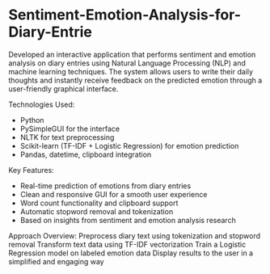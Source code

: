 ﻿# Sentiment-Emotion-Analysis-for-Diary-Entrie
Developed an interactive application that performs sentiment and emotion analysis on diary entries using Natural Language Processing (NLP) and machine learning techniques. The system allows users to write their daily thoughts and instantly receive feedback on the predicted emotion through a user-friendly graphical interface.

Technologies Used:
- Python
- PySimpleGUI for the interface
- NLTK for text preprocessing
- Scikit-learn (TF-IDF + Logistic Regression) for emotion prediction
- Pandas, datetime, clipboard integration

Key Features:
- Real-time prediction of emotions from diary entries
- Clean and responsive GUI for a smooth user experience
- Word count functionality and clipboard support
- Automatic stopword removal and tokenization
- Based on insights from sentiment and emotion analysis research

Approach Overview:
Preprocess diary text using tokenization and stopword removal
Transform text data using TF-IDF vectorization
Train a Logistic Regression model on labeled emotion data
Display results to the user in a simplified and engaging way

